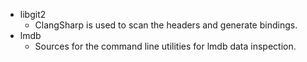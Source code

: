 
- libgit2
  - ClangSharp is used to scan the headers and generate bindings.
- lmdb
  - Sources for the command line utilities for lmdb data inspection.
